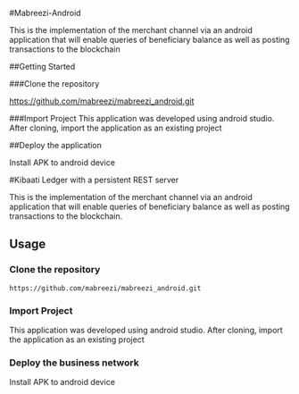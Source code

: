 #Mabreezi-Android

This is the implementation of the merchant channel via an android application that will enable queries of beneficiary balance as well as posting transactions to the blockchain

##Getting Started

###Clone the repository

https://github.com/mabreezi/mabreezi_android.git

###Import Project
This application was developed using android studio. 
After cloning, import the application as an existing project

##Deploy the application

Install APK to android device


#Kibaati Ledger with a persistent REST server

This is the implementation of the merchant channel via an android application that will enable queries of beneficiary balance as well as posting transactions to the blockchain.

## Usage
  
### Clone the repository
  
```
https://github.com/mabreezi/mabreezi_android.git
```

### Import Project

This application was developed using android studio. 
After cloning, import the application as an existing project

### Deploy the business network
Install APK to android device
